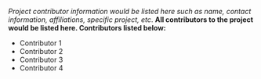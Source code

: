 *Project contributor information would be listed here such as name, contact information, affiliations, specific project, etc*.
**All contributors to the project would be listed here.
Contributors listed below:**
* Contributor 1
* Contributor 2
* Contributor 3
* Contributor 4


